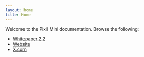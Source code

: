 ```yaml
---
layout: home
title: Home
---
```

Welcome to the Pixil Mini documentation. Browse the following:

- [Whitepaper 2.2](/PixilMiniDocs/whitepaper)
- [Website](https://pixilmini.com)
- [X.com](https://x.com/pixilmini)
